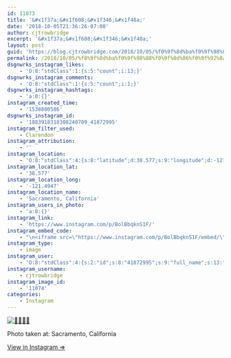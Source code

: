 ```yaml
---
id: 11073
title: '&#x1f37a;&#x1f608;&#x1f346;&#x1f48a;'
date: '2018-10-05T21:36:26-07:00'
author: cjtrowbridge
excerpt: '&#x1f37a;&#x1f608;&#x1f346;&#x1f48a;'
layout: post
guid: 'https://blog.cjtrowbridge.com/2018/10/05/%f0%9f%8d%ba%f0%9f%98%88%f0%9f%8d%86%f0%9f%92%8a/'
permalink: /2018/10/05/%f0%9f%8d%ba%f0%9f%98%88%f0%9f%8d%86%f0%9f%92%8a/
dsgnwrks_instagram_likes:
    - 'O:8:"stdClass":1:{s:5:"count";i:13;}'
dsgnwrks_instagram_comments:
    - 'O:8:"stdClass":1:{s:5:"count";i:1;}'
dsgnwrks_instagram_hashtags:
    - 'a:0:{}'
instagram_created_time:
    - '1538800586'
dsgnwrks_instagram_id:
    - '1883918318308240709_41872995'
instagram_filter_used:
    - Clarendon
instagram_attribution:
    - ''
instagram_location:
    - 'O:8:"stdClass":4:{s:8:"latitude";d:38.577;s:9:"longitude";d:-121.4947;s:4:"name";s:22:"Sacramento, California";s:2:"id";i:212931804;}'
instagram_location_lat:
    - '38.577'
instagram_location_long:
    - '-121.4947'
instagram_location_name:
    - 'Sacramento, California'
instagram_users_in_photo:
    - 'a:0:{}'
instagram_link:
    - 'https://www.instagram.com/p/BolBbqknS1F/'
instagram_embed_code:
    - "\n<iframe src=\"https://www.instagram.com/p/BolBbqknS1F/embed/\" width=\"612\" height=\"710\" frameborder=\"0\" scrolling=\"no\" allowtransparency=\"true\" class=\"insta-image-embed\"></iframe>\n"
instagram_type:
    - image
instagram_user:
    - 'O:8:"stdClass":4:{s:2:"id";s:8:"41872995";s:9:"full_name";s:13:"CJ Trowbridge";s:15:"profile_picture";s:141:"https://scontent.cdninstagram.com/vp/f84f0a6bdeca4ac376593587c3ce821c/5C56ED1C/t51.2885-19/s150x150/13724650_1188772791164794_142557231_a.jpg";s:8:"username";s:12:"cjtrowbridge";}'
instagram_username:
    - cjtrowbridge
instagram_image_id:
    - '11074'
categories:
    - Instagram
---
```


[![🍺😈🍆💊](https://blog.cjtrowbridge.com/wp-content/uploads/2018/10/1538800586-1-1.jpg)](https://www.instagram.com/p/BolBbqknS1F/)

Photo taken at: Sacramento, California

[View in Instagram ⇒](https://www.instagram.com/p/BolBbqknS1F/)